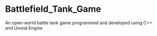 # Battlefield_Tank_Game
An open-world battle tank game programmed and developed using C++ and Unreal Engine
